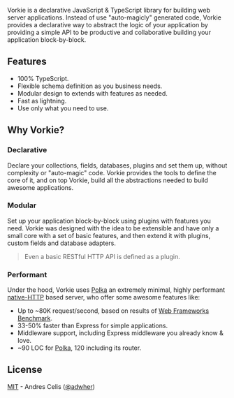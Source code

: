 Vorkie is a declarative JavaScript & TypeScript library for building web server applications. Instead of use "auto-magicly" generated code, Vorkie provides a declarative way to abstract the logic of your application by providing a simple API to be productive and collaborative building your application block-by-block.

## Features

-   100% TypeScript.
-   Flexible schema definition as you business needs.
-   Modular design to extends with features as needed.
-   Fast as lightning.
-   Use only what you need to use.

## Why Vorkie?

### Declarative

Declare your collections, fields, databases, plugins and set them up, without complexity or "auto-magic" code. Vorkie provides the tools to define the core of it, and on top Vorkie, build all the abstractions needed to build awesome applications.

### Modular

Set up your application block-by-block using plugins with features you need. Vorkie was designed with the idea to be extensible and have only a small core with a set of basic features, and then extend it with plugins, custom fields and database adapters.

> Even a basic RESTful HTTP API is defined as a plugin.

### Performant

Under the hood, Vorkie uses [Polka](https://github.com/lukeed/polka) an extremely minimal, highly performant [native-HTTP](https://github.com/lukeed/polka#:~:text=Polka%20is%20just%20a-,native%20HTTP%20server,-with%20added%20support) based server, who offer some awesome features like:

-   Up to ~80K request/second, based on results of [Web Frameworks Benchmark](https://web-frameworks-benchmark.netlify.app/result?l=javascript).
-   33-50% faster than Express for simple applications.
-   Middleware support, including Express middleware you already know & love.
-   ~90 LOC for [Polka](https://github.com/lukeed/polka), 120 including its router.

## License

[MIT](./LICENSE) - Andres Celis ([@adwher](https://github.com/adwher))
